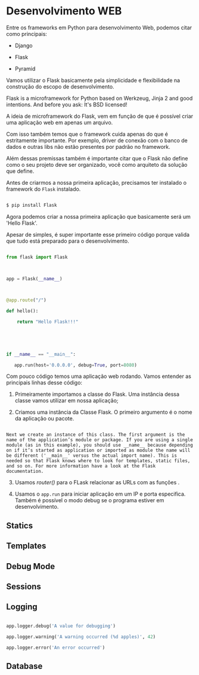 # Desenvolvimento WEB

 

Entre os frameworks em Python para desenvolvimento Web, podemos citar como principais:

 

* Django

* Flask

* Pyramid

 

Vamos utilizar o Flask basicamente pela simplicidade e flexibilidade na construção do escopo de desenvolvimento.

 

Flask is a microframework for Python based on Werkzeug, Jinja 2 and good intentions. And before you ask: It's BSD licensed!

 

A ideia de microframework do Flask, vem em função de que é possível criar uma aplicação web em apenas um arquivo.

Com isso também temos que o framework cuida apenas  do que é estritamente importante.  Por exemplo, driver de conexão com o banco de dados e outras libs não estão presentes por padrão no framework.

 

Além dessas premissas também é importante citar que o Flask não define como o seu projeto deve ser organizado, você como arquiteto da solução que define.

 

Antes de criarmos a nossa primeira aplicação, precisamos ter instalado o framework do `Flask` instalado.

 

```bash

$ pip install Flask

```

 

Agora podemos criar a nossa primeira aplicação que basicamente será um 'Hello Flask'.

Apesar de simples, é super importante esse primeiro código porque valida que tudo está preparado para o desenvolvimento.

 

```python

from flask import Flask

 

app = Flask(__name__)

 

@app.route("/")

def hello():

    return "Hello Flask!!!"

 

 

if __name__ == "__main__":

   app.run(host='0.0.0.0', debug=True, port=8080)     

```

 

Com pouco código temos uma aplicação web rodando. Vamos entender as principais linhas desse código:

 

1. Primeiramente importamos a classe do Flask. Uma instância dessa classe vamos utilizar em nossa aplicação;

2. Criamos uma instância da Classe Flask. O primeiro argumento é o nome da aplicação  ou pacote.

 

```

Next we create an instance of this class. The first argument is the name of the application’s module or package. If you are using a single module (as in this example), you should use __name__ because depending on if it’s started as application or imported as module the name will be different ('__main__' versus the actual import name). This is needed so that Flask knows where to look for templates, static files, and so on. For more information have a look at the Flask documentation.

```

 

3. Usamos *router()* para o FLask relacionar as URLs com as funções .

5. Usamos o `app.run` para iniciar aplicação em um IP e porta especifica. Também é possível o modo debug se o programa estiver em desenvolvimento.

 

 

 

## Statics

 

## Templates

 

## Debug Mode

 

 

## Sessions

 

 

## Logging

 

```python

app.logger.debug('A value for debugging')

app.logger.warning('A warning occurred (%d apples)', 42)

app.logger.error('An error occurred')

```

 

## Database